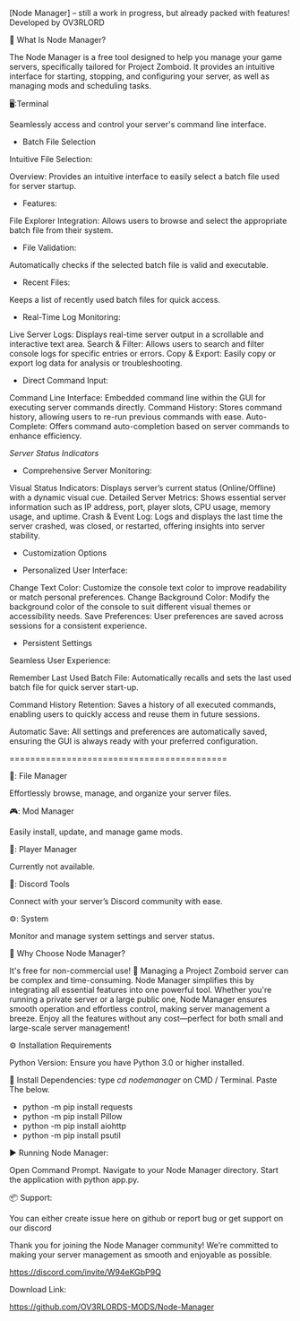 
[Node Manager] – still a work in progress, but already packed with features! Developed by OV3RLORD

📂 What Is Node Manager? 

The Node Manager is a free tool designed to help you manage your game servers, specifically tailored for Project Zomboid. It provides an intuitive interface for starting, stopping, and configuring your server, as well as managing mods and scheduling tasks.

🖥️:Terminal 

Seamlessly access and control your server's command line interface.

- Batch File Selection

Intuitive File Selection:

Overview: Provides an intuitive interface to easily select a batch file used for server startup.

- Features:

File Explorer Integration: Allows users to browse and select the appropriate batch file from their system.

- File Validation: 

Automatically checks if the selected batch file is valid and executable.

- Recent Files:

Keeps a list of recently used batch files for quick access.

- Real-Time Log Monitoring:

Live Server Logs: Displays real-time server output in a scrollable and interactive text area.
Search & Filter: Allows users to search and filter console logs for specific entries or errors.
Copy & Export: Easily copy or export log data for analysis or troubleshooting.

- Direct Command Input:

Command Line Interface: Embedded command line within the GUI for executing server commands directly.
Command History: Stores command history, allowing users to re-run previous commands with ease.
Auto-Complete: Offers command auto-completion based on server commands to enhance efficiency.

*Server Status Indicators*

- Comprehensive Server Monitoring:

Visual Status Indicators: Displays server’s current status (Online/Offline) with a dynamic visual cue.
Detailed Server Metrics: Shows essential server information such as IP address, port, player slots, CPU usage, memory usage, and uptime.
Crash & Event Log: Logs and displays the last time the server crashed, was closed, or restarted, offering insights into server stability.

- Customization Options

- Personalized User Interface:

Change Text Color: Customize the console text color to improve readability or match personal preferences.
Change Background Color: Modify the background color of the console to suit different visual themes or accessibility needs.
Save Preferences: User preferences are saved across sessions for a consistent experience.

- Persistent Settings

Seamless User Experience:

Remember Last Used Batch File: Automatically recalls and sets the last used batch file for quick server start-up.

Command History Retention: Saves a history of all executed commands, enabling users to quickly access and reuse them in future sessions.

Automatic Save: All settings and preferences are automatically saved, ensuring the GUI is always ready with your preferred configuration.

==========================================

📂: File Manager 

Effortlessly browse, manage, and organize your server files.

🎮: Mod Manager 

Easily install, update, and manage game mods.

👥: Player Manager 

Currently not available. 

💬: Discord Tools

Connect with your server’s Discord community with ease.

⚙️: System 

Monitor and manage system settings and server status.

🌟 Why Choose Node Manager?

It's free for non-commercial use! 🚀 Managing a Project Zomboid server can be complex and time-consuming. Node Manager simplifies this by integrating all essential features into one powerful tool. Whether you're running a private server or a large public one, Node Manager ensures smooth operation and effortless control, making server management a breeze. Enjoy all the features without any cost—perfect for both small and large-scale server management!

⚙️ Installation Requirements

Python Version: Ensure you have Python 3.0 or higher installed.

📢 Install Dependencies: type *cd nodemanager* on CMD / Terminal. Paste The below. 

- python -m pip install requests
- python -m pip install Pillow
- python -m pip install aiohttp
- python -m pip install psutil

▶️ Running Node Manager: 

Open Command Prompt.
Navigate to your Node Manager directory.
Start the application with python app.py.

📦 Support: 

You can either create issue here on github or report bug or get support on our discord

Thank you for joining the Node Manager community! We’re committed to making your server management as smooth and enjoyable as possible. 

https://discord.com/invite/W94eKGbP9Q

Download Link:

https://github.com/OV3RLORDS-MODS/Node-Manager

